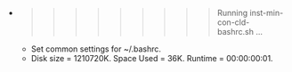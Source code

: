 * >>>>>>>>> Running inst-min-con-cld-bashrc.sh ...
  * Set common settings for ~/.bashrc.
  * Disk size = 1210720K. Space Used = 36K. Runtime = 00:00:00:01.
